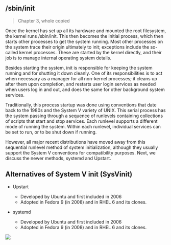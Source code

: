 ## /sbin/init

> Chapter 3, whole copied

Once the kernel has set up all its hardware and mounted the root filesystem, the kernel runs /sbin/init. This then becomes the initial process, which then starts other processes to get the system running. Most other processes on the system trace their origin ultimately to init; exceptions include the so-called kernel processes. These are started by the kernel directly, and their job is to manage internal operating system details.

Besides starting the system, init is responsible for keeping the system running and for shutting it down cleanly. One of its responsibilities is to act when necessary as a manager for all non-kernel processes; it cleans up after them upon completion, and restarts user login services as needed when users log in and out, and does the same for other background system services.

Traditionally, this process startup was done using conventions that date back to the 1980s and the System V variety of UNIX. This serial process has the system passing through a sequence of runlevels containing collections of scripts that start and stop services. Each runlevel supports a different mode of running the system. Within each runlevel, individual services can be set to run, or to be shut down if running.

However, all major recent distributions have moved away from this sequential runlevel method of system initialization, although they usually support the System V conventions for compatibility purposes. Next, we discuss the newer methods, systemd and Upstart.

## Alternatives of System V init (SysVinit)
  * Upstart
      * Developed by Ubuntu and first included in 2006
      * Adopted in Fedora 9 (in 2008) and in RHEL 6 and its clones.

  * systemd
      * Developed by Ubuntu and first included in 2006
      * Adopted in Fedora 9 (in 2008) and in RHEL 6 and its clones.


![](https://courses.edx.org/assets/courseware/v1/640a31713f9fded06718cb06c468f685/asset-v1:LinuxFoundationX+LFS101x+1T2020+type@asset+block/LFS01_ch03_screen24.jpg)
